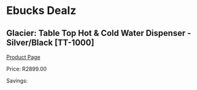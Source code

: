 
# Ebucks Dealz
## Glacier: Table Top Hot & Cold Water Dispenser - Silver/Black [TT-1000]
[Product Page](https://www.ebucks.com/web/shop/productSelected.do?prodId=184273405&catId=704988430)

Price: R2899.00

Savings: 


	